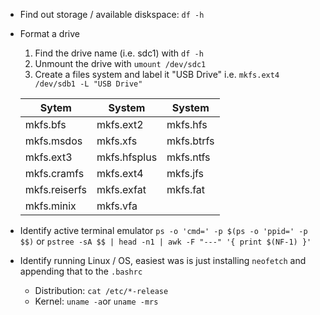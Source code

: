 * Find out storage / available diskspace: `df -h`    
* Format a drive
    1. Find the drive name (i.e. sdc1) with `df -h`
    2. Unmount the drive with `umount /dev/sdc1`
    3. Create a files system and label it "USB Drive" i.e.  `mkfs.ext4 /dev/sdb1 -L "USB Drive"`

    Sytem | System | System
    ----- | ----- | -----
    mkfs.bfs| mkfs.ext2 | mkfs.hfs |
    mkfs.msdos | mkfs.xfs | mkfs.btrfs
    mkfs.ext3  |    mkfs.hfsplus |  mkfs.ntfs      
    mkfs.cramfs  |  mkfs.ext4  |    mkfs.jfs 
    mkfs.reiserfs  | mkfs.exfat |    mkfs.fat
    mkfs.minix |     mkfs.vfa
* Identify active terminal emulator `ps -o 'cmd=' -p $(ps -o 'ppid=' -p $$)` or `pstree -sA $$ | head -n1 | awk -F "---" '{ print $(NF-1) }'`
* Identify running Linux / OS, easiest was is just installing `neofetch` and appending that to the `.bashrc`
    * Distribution: `cat /etc/*-release` 
    * Kernel: `uname -a`or `uname -mrs`
